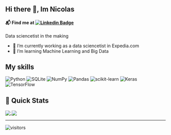 ## Hi there 👋, Im Nicolas 

#### 📬 Find me at [![Linkedin Badge](https://img.shields.io/badge/-LinkedIn-blue?style=flat-square&logo=Linkedin&logoColor=white&link=https://www.linkedin.com/in/nicolasfrateg/)](https://www.linkedin.com/in/nicolasfrateg/)


Data sciencetist in the making

  - 🔭 I’m currently working as a data sciencetist in Expedia.com 
  - 🌱 I’m learning Machine Learning and Big Data


## My skills
![Python](https://img.shields.io/badge/python-3670A0?style=for-the-badge&logo=python&logoColor=ffdd54)
![SQLite](https://img.shields.io/badge/sqlite-%2307405e.svg?style=for-the-badge&logo=sqlite&logoColor=white)
![NumPy](https://img.shields.io/badge/numpy-%23013243.svg?style=for-the-badge&logo=numpy&logoColor=white)
![Pandas](https://img.shields.io/badge/pandas-%23150458.svg?style=for-the-badge&logo=pandas&logoColor=white)
![scikit-learn](https://img.shields.io/badge/scikit--learn-%23F7931E.svg?style=for-the-badge&logo=scikit-learn&logoColor=white)
![Keras](https://img.shields.io/badge/Keras-%23D00000.svg?style=for-the-badge&logo=Keras&logoColor=white)
![TensorFlow](https://img.shields.io/badge/TensorFlow-%23FF6F00.svg?style=for-the-badge&logo=TensorFlow&logoColor=white)

## 🚀 Quick Stats
<a href="https://github.com/Nicofragon/github-readme-stats">
  <img align="center" src="https://github-readme-stats.vercel.app/api?username=Nicofragon&theme=buefy&show_icons=true" />
</a>
<a href="https://github.com/Nicofragon/convoychat">
  <img align="center" src="https://github-readme-stats.vercel.app/api/top-langs/?username=Nicofragon&langs_count=8)](https://github.com/Nicofragon/github-readme-stats" />
</a>
  
  
  
--- 
  
![visitors](https://visitor-badge.glitch.me/badge?page_id=Nicofragon&left_color=green&right_color=red)


